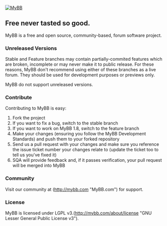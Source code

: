 [![MyBB](https://raw.github.com/mybb/mybb/feature/images/logo.png "MyBB")](http://mybb.com "MyBB")

## Free never tasted so good.
MyBB is a free and open source, community-based, forum software project.

### Unreleased Versions
Stable and Feature branches may contain partially-commited features which are broken, incomplete or may never make it to public release. For these reasons, MyBB don't recommend using either of these branches as a live forum. They should be used for development purposes or previews only.

MyBB do not support unreleased versions.

### Contribute
Contributing to MyBB is easy:

1. Fork the project
2. If you want to fix a bug, switch to the stable branch
3. If you want to work on MyBB 1.8, switch to the feature branch
4. Make your changes (ensuring you follow the MyBB Development Standards) and push them to your forked repository
5. Send us a pull request with your changes and make sure you reference the issue ticket number your changes relate to (update the ticket too to tell us you've fixed it)
6. SQA will provide feedback and, if it passes verification, your pull request will be merged into MyBB

### Community
Visit our community at (http://mybb.com "MyBB.com") for support.

### License
MyBB is licensed under LGPL v3.(http://mybb.com/about/license "GNU Lesser General Public License v3").